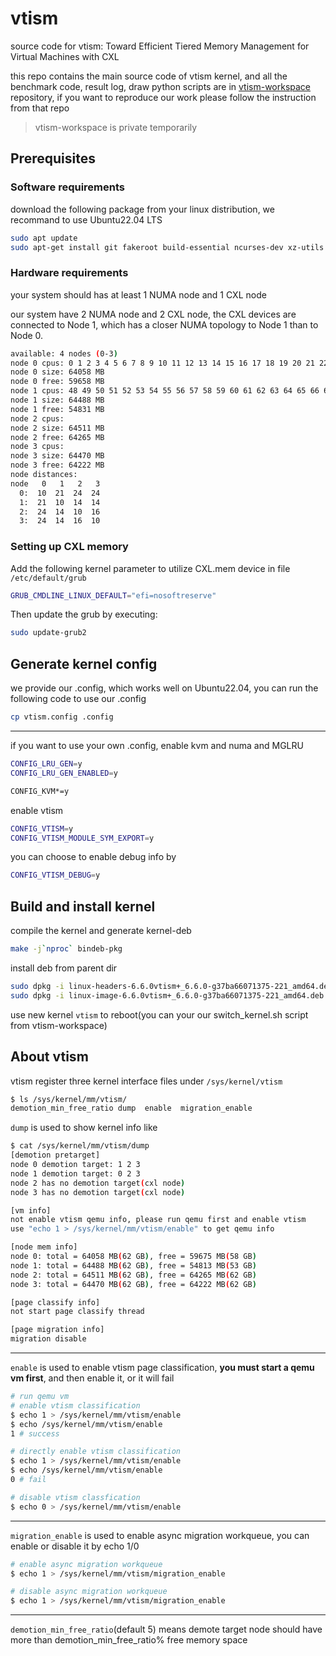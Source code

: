 
# vtism

source code for vtism: Toward Efficient Tiered Memory Management for Virtual Machines with CXL

this repo contains the main source code of vtism kernel, and all the benchmark code, result log, draw python scripts are in [vtism-workspace]() repository, if you want to reproduce our work please follow the instruction from that repo

> vtism-workspace is private temporarily

## Prerequisites

### Software requirements

download the following package from your linux distribution, we recommand to use Ubuntu22.04 LTS

```bash
sudo apt update
sudo apt-get install git fakeroot build-essential ncurses-dev xz-utils libssl-dev bc flex libelf-dev bison vim
```

### Hardware requirements

your system should has at least 1 NUMA node and 1 CXL node

our system have 2 NUMA node and 2 CXL node, the CXL devices are connected to Node 1, which has a closer NUMA topology to Node 1 than to Node 0.

```bash
available: 4 nodes (0-3)
node 0 cpus: 0 1 2 3 4 5 6 7 8 9 10 11 12 13 14 15 16 17 18 19 20 21 22 23 24 25 26 27 28 29 30 31 32 33 34 35 36 37 38 39 40 41 42 43 44 45 46 47 96 97 98 99 100 101 102 103 104 105 106 107 108 109 110 111 112 113 114 115 116 117 118 119 120 121 122 123 124 125 126 127 128 129 130 131 132 133 134 135 136 137 138 139 140 141 142 143
node 0 size: 64058 MB
node 0 free: 59658 MB
node 1 cpus: 48 49 50 51 52 53 54 55 56 57 58 59 60 61 62 63 64 65 66 67 68 69 70 71 72 73 74 75 76 77 78 79 80 81 82 83 84 85 86 87 88 89 90 91 92 93 94 95 144 145 146 147 148 149 150 151 152 153 154 155 156 157 158 159 160 161 162 163 164 165 166 167 168 169 170 171 172 173 174 175 176 177 178 179 180 181 182 183 184 185 186 187 188 189 190 191
node 1 size: 64488 MB
node 1 free: 54831 MB
node 2 cpus:
node 2 size: 64511 MB
node 2 free: 64265 MB
node 3 cpus:
node 3 size: 64470 MB
node 3 free: 64222 MB
node distances:
node   0   1   2   3
  0:  10  21  24  24
  1:  21  10  14  14
  2:  24  14  10  16
  3:  24  14  16  10
```

### Setting up CXL memory

Add the following kernel parameter to utilize CXL.mem device in file `/etc/default/grub`

```bash
GRUB_CMDLINE_LINUX_DEFAULT="efi=nosoftreserve"
```

Then update the grub by executing:

```bash
sudo update-grub2
```

## Generate kernel config

we provide our .config, which works well on Ubuntu22.04, you can run the following code to use our .config

```bash
cp vtism.config .config
```

---

if you want to use your own .config, enable kvm and numa and MGLRU

```bash
CONFIG_LRU_GEN=y
CONFIG_LRU_GEN_ENABLED=y

CONFIG_KVM*=y
```

enable vtism

```bash
CONFIG_VTISM=y
CONFIG_VTISM_MODULE_SYM_EXPORT=y
```

you can choose to enable debug info by

```bash
CONFIG_VTISM_DEBUG=y
```

## Build and install kernel

compile the kernel and generate kernel-deb

```bash
make -j`nproc` bindeb-pkg
```

install deb from parent dir

```bash
sudo dpkg -i linux-headers-6.6.0vtism+_6.6.0-g37ba66071375-221_amd64.deb
sudo dpkg -i linux-image-6.6.0vtism+_6.6.0-g37ba66071375-221_amd64.deb
```

use new kernel `vtism` to reboot(you can your our switch_kernel.sh script from vtism-workspace)

## About vtism

vtism register three kernel interface files under `/sys/kernel/vtism`

```bash
$ ls /sys/kernel/mm/vtism/
demotion_min_free_ratio dump  enable  migration_enable
```

`dump` is used to show kernel info like

```bash
$ cat /sys/kernel/mm/vtism/dump
[demotion pretarget]
node 0 demotion target: 1 2 3
node 1 demotion target: 0 2 3
node 2 has no demotion target(cxl node)
node 3 has no demotion target(cxl node)

[vm info]
not enable vtism qemu info, please run qemu first and enable vtism
use "echo 1 > /sys/kernel/mm/vtism/enable" to get qemu info

[node mem info]
node 0: total = 64058 MB(62 GB), free = 59675 MB(58 GB)
node 1: total = 64488 MB(62 GB), free = 54813 MB(53 GB)
node 2: total = 64511 MB(62 GB), free = 64265 MB(62 GB)
node 3: total = 64470 MB(62 GB), free = 64222 MB(62 GB)

[page classify info]
not start page classify thread

[page migration info]
migration disable
```

---

`enable` is used to enable vtism page classification, **you must start a qemu vm first**, and then enable it, or it will fail

```bash
# run qemu vm
# enable vtism classification
$ echo 1 > /sys/kernel/mm/vtism/enable
$ echo /sys/kernel/mm/vtism/enable
1 # success
```

```bash
# directly enable vtism classification
$ echo 1 > /sys/kernel/mm/vtism/enable
$ echo /sys/kernel/mm/vtism/enable
0 # fail
```

```bash
# disable vtism classfication
$ echo 0 > /sys/kernel/mm/vtism/enable
```

---

`migration_enable` is used to enable async migration workqueue, you can enable or disable it by echo 1/0

```bash
# enable async migration workqueue
$ echo 1 > /sys/kernel/mm/vtism/migration_enable

# disable async migration workqueue
$ echo 1 > /sys/kernel/mm/vtism/migration_enable
```

---

`demotion_min_free_ratio`(default 5) means demote target node should have more than demotion_min_free_ratio% free memory space
